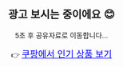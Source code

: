 <!DOCTYPE html>
<html>
<head>
  <meta charset="UTF-8">
  <title>광고 보시는 중입니다</title>
  <meta name="viewport" content="width=device-width, initial-scale=1.0">
  <style>
    body { font-family: sans-serif; text-align: center; padding-top: 100px; }
    a { font-size: 18px; color: blue; }
  </style>
</head>
<body>
  <h2>광고 보시는 중이에요 😊</h2>
  <p>5초 후 공유자료로 이동합니다...</p>
  <p>
    👉 <a href="https://link.coupang.com/a/cGsDoc"_blank">쿠팡에서 인기 상품 보기</a>
  </p>

  <script>
    setTimeout(function() {
      window.location.href = "https://docs.google.com/spreadsheets/d/1ZevqzjB_XQ-ZlQdvi-ntCreUK3dXOPLF5dAgqGaTM0A/edit?gid=1500292523#gid=1500292523";
    }, 5000);
  </script>
</body>
</html>
